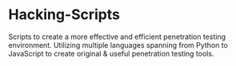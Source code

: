 # Hacking-Scripts
Scripts to create a more effective and efficient penetration testing environment. Utilizing multiple languages spanning from Python to JavaScript to create original &amp; useful penetration testing tools.
